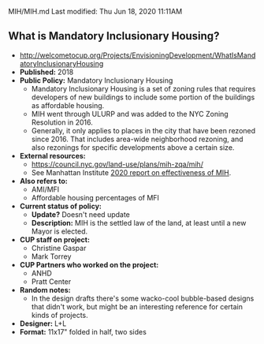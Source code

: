 MIH/MIH.md
Last modified: Thu Jun 18, 2020  11:11AM
  

## What is Mandatory Inclusionary Housing?
* http://welcometocup.org/Projects/EnvisioningDevelopment/WhatIsMandatoryInclusionaryHousing
* **Published:** 2018
* **Public Policy:** Mandatory Inclusionary Housing
	* Mandatory Inclusionary Housing is a set of zoning rules that requires developers of new buildings to include some portion of the buildings as affordable housing.
	* MIH went through ULURP and was added to the NYC Zoning Resolution in 2016.
	* Generally, it only applies to places in the city that have been rezoned since 2016. That includes area-wide neighborhood rezoning, and also rezonings for specific developments above a certain size.
* **External resources:** 
	* https://council.nyc.gov/land-use/plans/mih-zqa/mih/
	* See Manhattan Institute [2020 report on effectiveness of MIH](./deblasios-mandatory-inclusionary-housing-program.pdf).
* **Also refers to:**
	* AMI/MFI
	* Affordable housing percentages of MFI
* **Current status of policy:**
	* **Update?** Doesn't need update
	* **Description:** MIH is the settled law of the land, at least until a new Mayor is elected.
* **CUP staff on project:**
	* Christine Gaspar
	* Mark Torrey
* **CUP Partners who worked on the project:**
	* ANHD
	* Pratt Center
* **Random notes:**
	* In the design drafts there's some wacko-cool bubble-based designs that didn't work, but might be an interesting reference for certain kinds of projects.
* **Designer:** L+L
* **Format:** 11x17" folded in half, two sides



